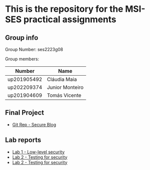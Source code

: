 # This is the repository for the MSI-SES practical assignments

## Group info

Group Number: ses2223g08

Group members:

| Number      | Name            |
|-------------|-----------------|
| up201905492 | Cláudia Maia    |
| up202209374 | Junior Monteiro |
| up201904609 | Tomás Vicente   |

## Final Project 
- [Git Rep - Secure Blog ](https://github.com/GoliathHagar/blog-sec/blob/main/README.md)


## Lab reports

- [Lab 1 - Low-level security](labs/Lab1.md)
- [Lab 2 - Testing for security](labs/Lab2.md)
- [Lab 2 - Testing for security](labs/Lab3.md)
